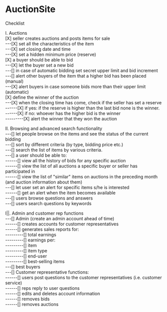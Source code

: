 # AuctionSite

Checklist

I. Auctions <br/>
 [X] seller creates auctions and posts items for sale <br/>
    ---[X] set all the characteristics of the item <br/>
    ---[X] set closing date and time <br/>
    ---[X] set a hidden minimum price (reserve) <br/>
 [X] a buyer should be able to bid <br/>
     ---[X] let the buyer set a new bid <br/>
     ---[] in case of automatic bidding set secret upper limit and bid increment <br/>
     ---[] alert other buyers of the item that a higher bid has been placed (manual) <br/>
     ---[X] alert buyers in case someone bids more than their upper limit (automatic) <br/>
 [X] define the winner of the auction <br/>
     ---[X] when the closing time has come, check if the seller has set a reserve <br/>
     ------[X] if yes: if the reserve is higher than the last bid none is the winner. <br/>
     ------[X] if no: whoever has the higher bid is the winner <br/>
     ---------[X] alert the winner that they won the auction <br/>
 
II. Browsing and advanced search functionality <br/>
    ---[] let people browse on the items and see the status of the current bidding <br/>
    ---[] sort by different criteria (by type, bidding price etc.) <br/>
    ---[] search the list of items by various criteria. <br/>
    ---[] a user should be able to: <br/>
    ------[] view all the history of bids for any specific auction <br/>
    ------[] view the list of all auctions a specific buyer or seller has participated in <br/>
    ------[] view the list of "similar" items on auctions in the preceding month (and auction information about them) <br/>
    ---[] let user set an alert for specific items s/he is interested <br/>
    ------[] get an alert when the item becomes available <br/>
    ---[] users browse questions and answers <br/>
    ---[] users search questions by keywords <br/>
 
I||. Admin and customer rep functions <br/>
    ---[] Admin (create an admin account ahead of time) <br/>
    ------[] creates accounts for customer representatives <br/>
    ------[] generates sales reports for: <br/>
    ---------[] total earnings <br/>
    ---------[] earnings per: <br/>
    ---------[] item <br/>
    ---------[] item type <br/>
    ---------[] end-user <br/>
    ---------[] best-selling items <br/> 
    ---[] best buyers <br/>
    ---[] Customer representative functions: <br/>
    ------[] users post questions to the customer representatives (i.e. customer service) <br/>
    ------[] reps reply to user questions <br/>
    ------[] edits and deletes account information <br/>
    ------[] removes bids <br/>
    ------[] removes auctions <br/>
